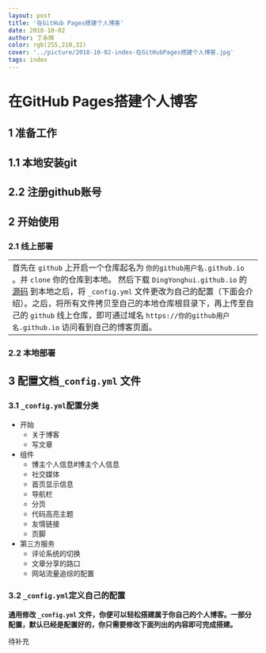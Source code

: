 ```yaml
---
layout: post
title: '在GitHub Pages搭建个人博客'
date: 2018-10-02
author: 丁永辉
color: rgb(255,210,32)
cover: '../picture/2018-10-02-index-在GitHubPages搭建个人博客.jpg'
tags: index
---
```


# 在GitHub Pages搭建个人博客



## 1 准备工作

## 1.1 本地安装git

## 2.2 注册github账号

## 2 开始使用

### 2.1 线上部署

|                                                              |
| ------------------------------------------------------------ |
| 首先在 `github` 上开启一个仓库起名为 `你的github用户名.github.io` 。并 `clone` 你的仓库到本地。 然后下载 `DingYonghui.github.io` 的 [源码](https://github.com/DingYonghui/DingYonghui.github.io) 到本地之后，将 `_config.yml` 文件更改为自己的配置（下面会介绍）。之后，将所有文件拷贝至自己的本地仓库根目录下，再上传至自己的 `github` 线上仓库，即可通过域名 `https://你的github用户名.github.io` 访问看到自己的博客页面。 |

### 2.2 本地部署



## 3 配置文档`_config.yml` 文件

### 3.1 `_config.yml`配置分类

- 开始
  - 关于博客
  - 写文章
- 组件
  - 博主个人信息#博主个人信息
  - 社交媒体
  - 首页显示信息
  - 导航栏
  - 分页
  - 代码高亮主题
  - 友情链接
  - 页脚
- 第三方服务
  - 评论系统的切换
  - 文章分享的路口
  - 网站流量追综的配置

### 3.2 `_config.yml`定义自己的配置

**通用修改 `_config.yml` 文件，你便可以轻松搭建属于你自己的个人博客。一部分配置，默认已经是配置好的，你只需要修改下面列出的内容即可完成搭建。**

待补充



